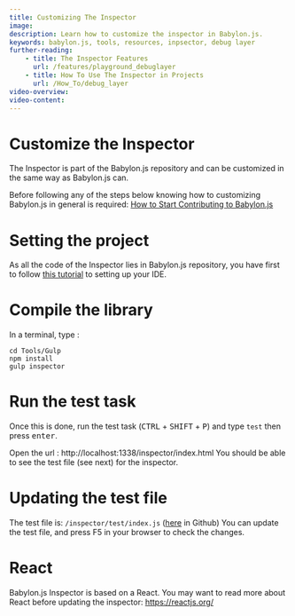 ```yaml
---
title: Customizing The Inspector
image: 
description: Learn how to customize the inspector in Babylon.js.
keywords: babylon.js, tools, resources, inpsector, debug layer
further-reading:
    - title: The Inspector Features
      url: /features/playground_debuglayer
    - title: How To Use The Inspector in Projects
      url: /How_To/debug_layer
video-overview:
video-content:
---
```


# Customize the Inspector

The Inspector is part of the Babylon.js repository and can be customized in the same way as Babylon.js can. 

Before following any of the steps below knowing how to customizing Babylon.js in general is required: 
[How to Start Contributing to Babylon.js](/How_To/how_to_start)

# Setting the project

As all the code of the Inspector lies in Babylon.js repository, you have first to follow [this tutorial](/generals/how_to_start) to setting up your IDE.

# Compile the library
In a terminal, type : 
```
cd Tools/Gulp
npm install
gulp inspector
```

# Run the test task
Once this is done, run the test task (<kbd>CTRL</kbd> + <kbd>SHIFT</kbd> + <kbd>P</kbd>) and type `test` then press <kbd>enter</kbd>.

Open the url : http://localhost:1338/inspector/index.html
You should be able to see the test file (see next) for the inspector.

# Updating the test file

The test file is: `/inspector/test/index.js` ([here](https://github.com/BabylonJS/Babylon.js/tree/master/inspector/test) in Github)
You can update the test file, and press F5 in your browser to check the changes.

# React

Babylon.js Inspector is based on a React. You may want to read more about React before updating the inspector: https://reactjs.org/